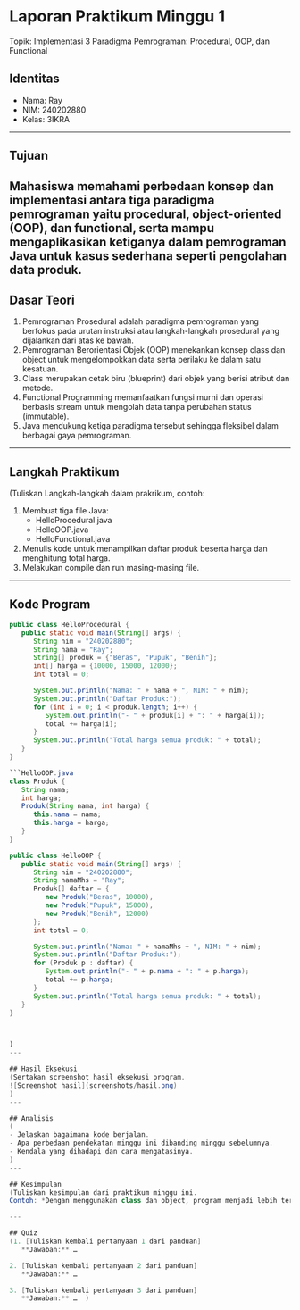 # Laporan Praktikum Minggu 1
Topik: Implementasi 3 Paradigma Pemrograman: Procedural, OOP, dan Functional

## Identitas
- Nama: Ray
- NIM: 240202880
- Kelas: 3IKRA

---

## Tujuan
Mahasiswa memahami perbedaan konsep dan implementasi antara tiga paradigma pemrograman yaitu procedural, object-oriented (OOP), dan functional, serta mampu mengaplikasikan ketiganya dalam pemrograman Java untuk kasus sederhana seperti pengolahan data produk.
---

## Dasar Teori
1. Pemrograman Prosedural adalah paradigma pemrograman yang berfokus pada urutan instruksi atau langkah-langkah prosedural yang dijalankan dari atas ke bawah.
2. Pemrograman Berorientasi Objek (OOP) menekankan konsep class dan object untuk mengelompokkan data serta perilaku ke dalam satu kesatuan.
3. Class merupakan cetak biru (blueprint) dari objek yang berisi atribut dan metode.
4. Functional Programming memanfaatkan fungsi murni dan operasi berbasis stream untuk mengolah data tanpa perubahan status (immutable).
5. Java mendukung ketiga paradigma tersebut sehingga fleksibel dalam berbagai gaya pemrograman.
---

## Langkah Praktikum
(Tuliskan Langkah-langkah dalam prakrikum, contoh:
1. Membuat tiga file Java:
   - HelloProcedural.java
   - HelloOOP.java
   - HelloFunctional.java
2. Menulis kode untuk menampilkan daftar produk beserta harga dan menghitung total harga.
3. Melakukan compile dan run masing-masing file.
   
---

## Kode Program  

```HelloProsedural.java
public class HelloProcedural {
   public static void main(String[] args) {
      String nim = "240202880";
      String nama = "Ray";
      String[] produk = {"Beras", "Pupuk", "Benih"};
      int[] harga = {10000, 15000, 12000};
      int total = 0;

      System.out.println("Nama: " + nama + ", NIM: " + nim);
      System.out.println("Daftar Produk:");
      for (int i = 0; i < produk.length; i++) {
         System.out.println("- " + produk[i] + ": " + harga[i]);
         total += harga[i];
      }
      System.out.println("Total harga semua produk: " + total);
   }
}

```HelloOOP.java
class Produk {
   String nama;
   int harga;
   Produk(String nama, int harga) {
      this.nama = nama;
      this.harga = harga;
   }
}

public class HelloOOP { 
   public static void main(String[] args) {
      String nim = "240202880";
      String namaMhs = "Ray";
      Produk[] daftar = {
         new Produk("Beras", 10000),
         new Produk("Pupuk", 15000),
         new Produk("Benih", 12000)
      }; 
      int total = 0;

      System.out.println("Nama: " + namaMhs + ", NIM: " + nim);
      System.out.println("Daftar Produk:");
      for (Produk p : daftar) {
         System.out.println("- " + p.nama + ": " + p.harga);
         total += p.harga;
      }
      System.out.println("Total harga semua produk: " + total);
   }
}



)
---

## Hasil Eksekusi
(Sertakan screenshot hasil eksekusi program.  
![Screenshot hasil](screenshots/hasil.png)
)
---

## Analisis
(
- Jelaskan bagaimana kode berjalan.  
- Apa perbedaan pendekatan minggu ini dibanding minggu sebelumnya.  
- Kendala yang dihadapi dan cara mengatasinya.  
)
---

## Kesimpulan
(Tuliskan kesimpulan dari praktikum minggu ini.  
Contoh: *Dengan menggunakan class dan object, program menjadi lebih terstruktur dan mudah dikembangkan.*)

---

## Quiz
(1. [Tuliskan kembali pertanyaan 1 dari panduan]  
   **Jawaban:** …  

2. [Tuliskan kembali pertanyaan 2 dari panduan]  
   **Jawaban:** …  

3. [Tuliskan kembali pertanyaan 3 dari panduan]  
   **Jawaban:** …  )
